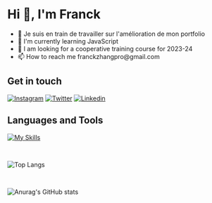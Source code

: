 
# Hi 👋, I'm Franck 

<ul>
<li> 🔭 Je suis en train de travailler sur l'amélioration de mon portfolio</li> 
<li> 🌱 I'm currently learning JavaScript</li>
<li> 👯 I am looking for a cooperative training course for 2023-24 </li>
<li> 📫 How to reach me franckzhangpro@gmail.com </li>
</ul>

## **Get in touch** <br>
[![Instagram](https://skillicons.dev/icons?i=instagram)](https://www.instagram.com/franckzhang.fr/) 
[![Twitter](https://skillicons.dev/icons?i=twitter)](https://twitter.com/MaissackHere)
[![Linkedin](https://skillicons.dev/icons?i=linkedin)](https://www.linkedin.com/in/franck-zhang-iim/)



## **Languages and Tools** <br>
[![My Skills](https://skillicons.dev/icons?i=html,css,python,js,php,figma)](https://skillicons.dev)

<br>

![Top Langs](https://github-readme-stats.vercel.app/api/top-langs/?username=Maissack&hide_progress=none)

<br>

![Anurag's GitHub stats](https://github-readme-stats.vercel.app/api?username=Maissack&show_icons=true&theme=merko)
